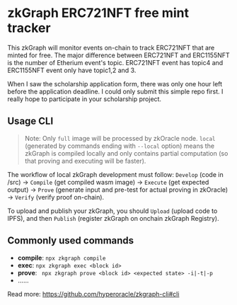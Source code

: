 # zkGraph ERC721NFT free mint tracker

This zkGraph will monitor events on-chain to track ERC721NFT that are minted for free. The major difference between ERC721NFT and ERC1155NFT is the number of Etherium event's topic. ERC721NFT event has topic4 and ERC1155NFT event only have topic1,2 and 3. 

When I saw the scholarship application form, there was only one hour left before the application deadline. I could only submit this simple repo first. I really hope to participate in your scholarship project.

## Usage CLI

> Note: Only `full` image will be processed by zkOracle node. `local` (generated by commands ending with `--local` option) means the zkGraph is compiled locally and only contains partial computation (so that proving and executing will be faster).

The workflow of local zkGraph development must follow: `Develop` (code in /src) -> `Compile` (get compiled wasm image) -> `Execute` (get expected output) -> `Prove` (generate input and pre-test for actual proving in zkOracle) -> `Verify` (verify proof on-chain).

To upload and publish your zkGraph, you should `Upload` (upload code to IPFS), and then `Publish` (register zkGraph on onchain zkGraph Registry).

## Commonly used commands

- **compile**: `npx zkgraph compile`
- **exec**: `npx zkgraph exec <block id>`
- **prove**: ` npx zkgraph prove <block id> <expected state> -i|-t|-p`  
- ……

Read more: https://github.com/hyperoracle/zkgraph-cli#cli
